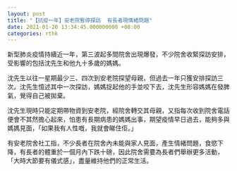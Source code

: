 ```yaml
---
layout: post
title: "【抗疫一年】安老院暫停探訪  有長者現情緒問題"
date: 2021-01-20 13:34:45.000000000 +08:00
categories: rthk
---
```


新型肺炎疫情持續近一年，第三波起多間院舍出現爆發，不少院舍收緊探訪安排，受影響的包括沈先生和他九十多歲的媽媽。

沈先生以往一星期最少三、四次到安老院探望母親，但過去一年只獲安排探訪三次。沈先生憶述其中一次探訪，媽媽捉起他的手並咬下去，沈先生形容媽媽在發脾氣，覺得自己被拋棄。

沈先生現時只能定期帶物資到安老院，經院舍轉交其母親，又指每次收到院舍電話便會不其然擔心起來，怕患有長期病患的媽媽出事，期望疫情早日過去，能夠多與媽媽見面，「如果我有人性嘅，我就會睇住佢。」

有安老院舍社工指，不少長者在院舍內未能與家人見面，產生情緒問題，食慾下降，有長者的體重於一個月內下跌十磅，因此院舍需要為長者們舉辦更多活動，「大時大節要有儀式感」，盡量維持他們的正常生活。
